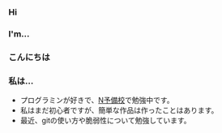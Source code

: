 ### Hi

### I'm...

### こんにちは

### 私は...

- プログラミンが好きで、[N予備校](https://www.nnn.ed.nico/)で勉強中です。
- 私はまだ初心者ですが、簡単な作品は作ったことはあります。
- 最近、gitの使い方や脆弱性について勉強しています。
